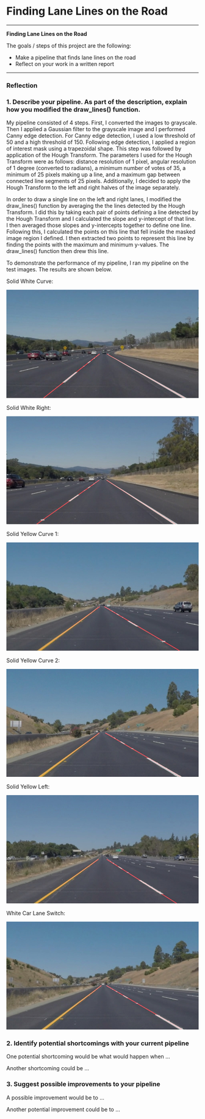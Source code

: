 # **Finding Lane Lines on the Road**

---

**Finding Lane Lines on the Road**

The goals / steps of this project are the following:
* Make a pipeline that finds lane lines on the road
* Reflect on your work in a written report


[//]: # (Image References)

[image1]: ./test_images_output/solidWhiteCurveOutput.jpg "Solid White Curve"
[image2]: ./test_images_output/solidWhiteRightOutput.jpg "Solid White Right"
[image3]: ./test_images_output/solidYellowCurve2Output.jpg "Solid Yellow Curve 2"
[image4]: ./test_images_output/solidYellowCurveOutput.jpg "Solid Yellow Curve 1"
[image5]: ./test_images_output/solidYellowLeftOutput.jpg "Solid Yellow Left"
[image6]: ./test_images_output/whiteCarLaneSwitchOutput.jpg "White Car Lane Switch"

---

### Reflection

### 1. Describe your pipeline. As part of the description, explain how you modified the draw_lines() function.

My pipeline consisted of 4 steps. First, I converted the images to grayscale. Then I applied a Gaussian filter to the
grayscale image and I performed Canny edge detection.  For Canny edge detection, I used a low threshold of 50 and a high
threshold of 150.  Following edge detection, I applied a region of interest mask using a trapezoidal shape.  This step
was followed by application of the Hough Transform.  The parameters I used for the Hough Transform were as follows:
distance resolution of 1 pixel, angular resolution of 1 degree (converted to radians), a minimum number of votes of 35,
a minimum of 25 pixels making up a line, and a maximum gap between connected line segments of 25 pixels.  Additionally,
I decided to apply the Hough Transform to the left and right halves of the image separately.

In order to draw a single line on the left and right lanes, I modified the draw_lines() function by averaging the the
lines detected by the Hough Transform.  I did this by taking each pair of points defining a line detected by the Hough
Transform and I calculated the slope and y-intercept of that line.  I then averaged those slopes and y-intercepts
together to define one line.  Following this, I calculated the points on this line that fell inside the masked image
region I defined.  I then extracted two points to represent this line by finding the points with the maximum and
minimum y-values.  The draw_lines() function then drew this line.

To demonstrate the performance of my pipeline, I ran my pipeline on the test images.  The results are shown below.

Solid White Curve:

![alt text][image1]

Solid White Right:

![alt text][image2]

Solid Yellow Curve 1:

![alt text][image4]

Solid Yellow Curve 2:

![alt text][image3]

Solid Yellow Left:

![alt text][image5]

White Car Lane Switch:

![alt text][image6]


### 2. Identify potential shortcomings with your current pipeline


One potential shortcoming would be what would happen when ...

Another shortcoming could be ...


### 3. Suggest possible improvements to your pipeline

A possible improvement would be to ...

Another potential improvement could be to ...
